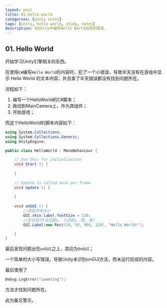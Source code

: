 ```yaml
---
layout: post
title: 01.hello world
categories: [unity notes]
tags: [unity, hello world, study, notes]
description: 在Unity中编写Hello World出现的错误.
---
```


## 01. Hello World

开始学习Unity引擎相关的东西。

在使用`C#`编写`Hello World`的内容时，犯了一个小错误，导致半天没有在游戏中显示 Hello World 的文本内容，并且查了半天错误都没有找到问题所在。

流程如下：

1. 编写一个HelloWorld的C#脚本；
2. 拖动到MainCamera上，作为其组件；
3. 开始游戏；

而这个HelloWorld的脚本内容如下：

```c#
using System.Collections;
using System.Collections.Generic;
using UnityEngine;

public class HelloWorld : MonoBehaviour {

	// Use this for initialization
	void Start () {
		
	}
	
	// Update is called once per frame
	void Update () {
		
	}
	
	void onGUI () {
		//改变字体大小  
        GUI.skin.label.fontSize = 120;
        //定位显示(左边距x, 上边距y, 宽, 高)  
        GUI.Label(new Rect(10, 50, 900, 120), "Hello World!");

	}
}

```

最后发现问题出在`onGUI`之上，其应为`OnGUI`；

一个简单的大小写错误，导致Unity未识别onGUI方法，而未运行后续的内容。

最后使用了

```C#
Debug.LogError("someting");
```

方法才找到问题所在。

此为备忘警示。